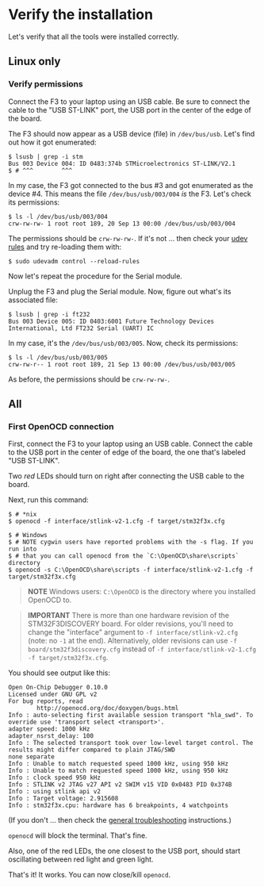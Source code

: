 # Verify the installation

Let's verify that all the tools were installed correctly.

## Linux only

### Verify permissions

Connect the F3 to your laptop using an USB cable. Be sure to connect the cable to the "USB ST-LINK"
port, the USB port in the center of the edge of the board.

The F3 should now appear as a USB device (file) in `/dev/bus/usb`. Let's find out how it got
enumerated:

``` console
$ lsusb | grep -i stm
Bus 003 Device 004: ID 0483:374b STMicroelectronics ST-LINK/V2.1
$ # ^^^        ^^^
```

In my case, the F3 got connected to the bus #3 and got enumerated as the device #4. This means the
file `/dev/bus/usb/003/004` *is* the F3. Let's check its permissions:

``` console
$ ls -l /dev/bus/usb/003/004
crw-rw-rw- 1 root root 189, 20 Sep 13 00:00 /dev/bus/usb/003/004
```

The permissions should be `crw-rw-rw-`. If it's not ... then check your [udev
rules] and try re-loading them with:

[udev rules]: linux.md#udev-rules

``` console
$ sudo udevadm control --reload-rules
```

Now let's repeat the procedure for the Serial module.

Unplug the F3 and plug the Serial module. Now, figure out what's its associated file:

``` console
$ lsusb | grep -i ft232
Bus 003 Device 005: ID 0403:6001 Future Technology Devices International, Ltd FT232 Serial (UART) IC
```

In my case, it's the `/dev/bus/usb/003/005`. Now, check its permissions:

``` console
$ ls -l /dev/bus/usb/003/005
crw-rw-r-- 1 root root 189, 21 Sep 13 00:00 /dev/bus/usb/003/005
```

As before, the permissions should be `crw-rw-rw-`.

## All

### First OpenOCD connection

First, connect the F3 to your laptop using an USB cable. Connect the cable to the USB port in the
center of edge of the board, the one that's labeled "USB ST-LINK".

Two *red* LEDs should turn on right after connecting the USB cable to the board.

Next, run this command:

``` console
$ # *nix
$ openocd -f interface/stlink-v2-1.cfg -f target/stm32f3x.cfg

$ # Windows
$ # NOTE cygwin users have reported problems with the -s flag. If you run into
$ # that you can call openocd from the `C:\OpenOCD\share\scripts` directory
$ openocd -s C:\OpenOCD\share\scripts -f interface/stlink-v2-1.cfg -f target/stm32f3x.cfg
```

> **NOTE** Windows users: `C:\OpenOCD` is the directory where you installed OpenOCD to.

> **IMPORTANT** There is more than one hardware revision of the STM32F3DISCOVERY board. For older
> revisions, you'll need to change the "interface" argument to `-f interface/stlink-v2.cfg` (note:
> no `-1` at the end). Alternatively, older revisions can use `-f board/stm32f3discovery.cfg`
> instead of `-f interface/stlink-v2-1.cfg -f target/stm32f3x.cfg`.

You should see output like this:

``` console
Open On-Chip Debugger 0.10.0
Licensed under GNU GPL v2
For bug reports, read
        http://openocd.org/doc/doxygen/bugs.html
Info : auto-selecting first available session transport "hla_swd". To override use 'transport select <transport>'.
adapter speed: 1000 kHz
adapter_nsrst_delay: 100
Info : The selected transport took over low-level target control. The results might differ compared to plain JTAG/SWD
none separate
Info : Unable to match requested speed 1000 kHz, using 950 kHz
Info : Unable to match requested speed 1000 kHz, using 950 kHz
Info : clock speed 950 kHz
Info : STLINK v2 JTAG v27 API v2 SWIM v15 VID 0x0483 PID 0x374B
Info : using stlink api v2
Info : Target voltage: 2.915608
Info : stm32f3x.cpu: hardware has 6 breakpoints, 4 watchpoints
```

(If you don't ... then check the [general troubleshooting] instructions.)

[general troubleshooting]: ../appendix/1-general-troubleshooting/index.html

`openocd` will block the terminal. That's fine.

Also, one of the red LEDs, the one closest to the USB port, should start oscillating between red
light and green light.

That's it! It works. You can now close/kill `openocd`.

